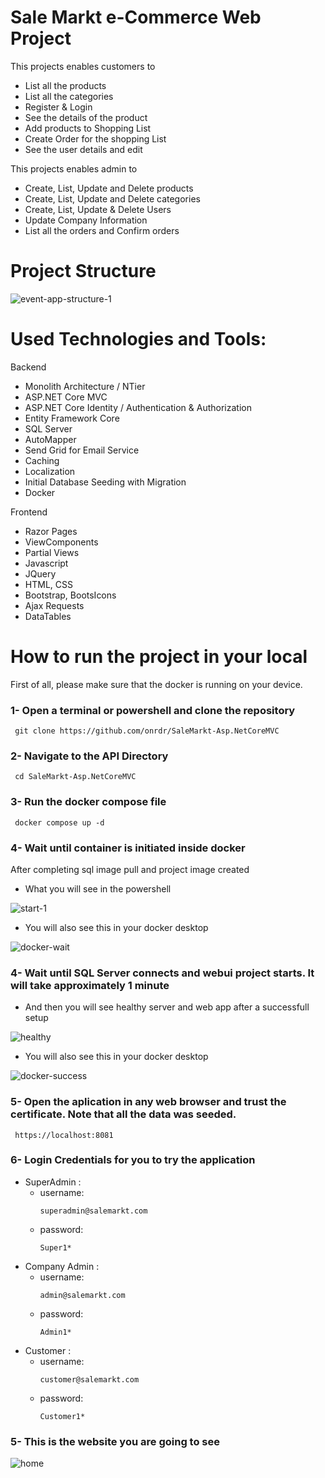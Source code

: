 # Sale Markt e-Commerce Web Project 
This projects enables customers to 
  - List all the products
  - List all the categories
  - Register & Login
  - See the details of the product
  - Add products to Shopping List
  - Create Order for the shopping List
  - See the user details and edit
    
This projects enables admin to 
  - Create, List, Update and Delete products
  - Create, List, Update and Delete categories
  - Create, List, Update & Delete Users
  - Update Company Information
  - List all the orders and Confirm orders

# Project Structure
  ![event-app-structure-1](https://user-images.githubusercontent.com/106915107/228821415-7b3820ec-3d6c-4662-b60d-e63f8a6bb07e.png)
  
# Used Technologies and Tools:
Backend
- Monolith Architecture / NTier
- ASP.NET Core MVC
- ASP.NET Core Identity / Authentication & Authorization
- Entity Framework Core
- SQL Server
- AutoMapper
- Send Grid for Email Service
- Caching
- Localization
- Initial Database Seeding with Migration
- Docker
  
Frontend
- Razor Pages
- ViewComponents
- Partial Views
- Javascript
- JQuery
- HTML, CSS
- Bootstrap, BootsIcons
- Ajax Requests
- DataTables

# How to run the project in your local  
First of all, please make sure that the docker is running on your device.

### 1- Open a terminal or powershell and clone the repository
```
 git clone https://github.com/onrdr/SaleMarkt-Asp.NetCoreMVC
```

### 2- Navigate to the API Directory
```
 cd SaleMarkt-Asp.NetCoreMVC
```

### 3- Run the docker compose file
```
 docker compose up -d
```

### 4- Wait until container is initiated inside docker 
After completing sql image pull and project image created 
- What you will see in the powershell

![start-1](https://github.com/onrdr/SaleMarkt-Asp.NetCoreMVC/assets/106915107/ac7bfc0c-7cc3-4ac6-a4de-63cd781ed7d4)

- You will also see this in your docker desktop
 
![docker-wait](https://github.com/onrdr/SaleMarkt-Asp.NetCoreMVC/assets/106915107/c324649d-bc5c-4cc5-ab62-a0ab26340a10)

### 4- Wait until SQL Server connects and webui project starts. It will take approximately 1 minute 
- And then you will see healthy server and web app after a successfull setup

![healthy](https://github.com/onrdr/SaleMarkt-Asp.NetCoreMVC/assets/106915107/f4ca3493-d683-41be-9d60-146a31891521)

- You will also see this in your docker desktop
 
![docker-success](https://github.com/onrdr/SaleMarkt-Asp.NetCoreMVC/assets/106915107/0309e88b-f22d-4d04-b6d8-55ae33248e2c)

### 5- Open the aplication in any web browser and trust the certificate. Note that all the data was seeded. 
```
 https://localhost:8081
```

### 6- Login Credentials for you to try the application
- SuperAdmin : 
  - username:
    ```
    superadmin@salemarkt.com
    ```
  - password:
    ```
    Super1*
    ```
- Company Admin : 
  - username:
    ```
    admin@salemarkt.com
    ```
  - password:
    ```
    Admin1*
    ```
- Customer : 
  - username:
    ```
    customer@salemarkt.com
    ```
  - password:
    ```
    Customer1*
    ```

### 5- This is the website you are going to see

![home](https://github.com/onrdr/SaleMarkt-Asp.NetCoreMVC/assets/106915107/d754cb0b-8165-4a7e-bc0a-7d1d35d76c86)

